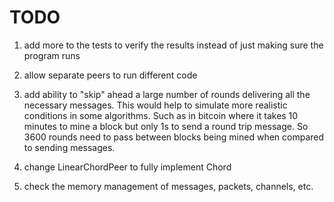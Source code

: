 # TODO

1. add more to the tests to verify the results instead of just making sure the program runs

2. allow separate peers to run different code

4. add ability to "skip" ahead a large number of rounds delivering all the necessary messages. This would help to simulate more realistic conditions in some algorithms. Such as in bitcoin where it takes 10 minutes to mine a block but only 1s to send a round trip message. So 3600 rounds need to pass between blocks being mined when compared to sending messages.

5. change LinearChordPeer to fully implement Chord

6. check the memory management of messages, packets, channels, etc.